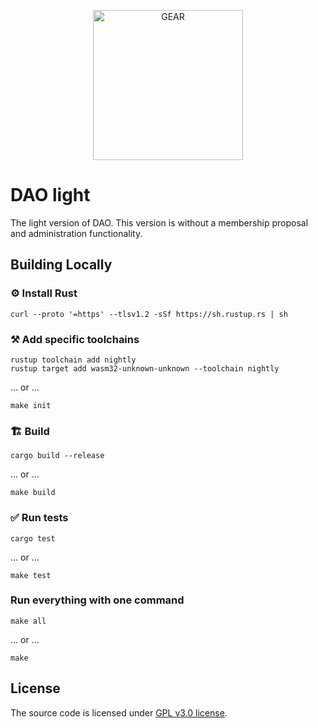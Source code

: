 <p align="center">
  <a href="https://gitpod.io/#https://github.com/gear-academy/dao-light">
    <img src="https://gitpod.io/button/open-in-gitpod.svg" width="240" alt="GEAR">
  </a>
</p>

# DAO light
The light version of DAO. This version is without a membership proposal and administration functionality.

## Building Locally

### ⚙️ Install Rust

```shell
curl --proto '=https' --tlsv1.2 -sSf https://sh.rustup.rs | sh
```

### ⚒️ Add specific toolchains

```shell
rustup toolchain add nightly
rustup target add wasm32-unknown-unknown --toolchain nightly
```

... or ...

```shell
make init
```

### 🏗️ Build

```shell
cargo build --release
```

... or ...

```shell
make build
```

### ✅ Run tests

```shell
cargo test
```

... or ...

```shell
make test
```

### Run everything with one command

```shell
make all
```

... or ...

```shell
make
```

## License

The source code is licensed under [GPL v3.0 license](LICENSE).
